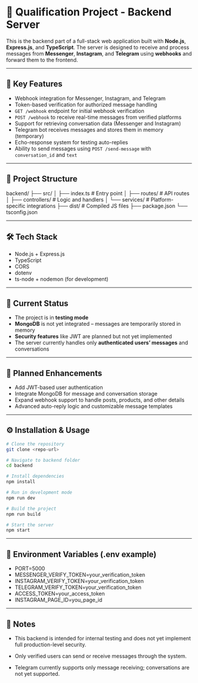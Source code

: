 # 📡 Qualification Project - Backend Server

This is the backend part of a full-stack web application built with **Node.js**, **Express.js**, and **TypeScript**. The server is designed to receive and process messages from **Messenger**, **Instagram**, and **Telegram** using **webhooks** and forward them to the frontend.

---

## 🚀 Key Features

- Webhook integration for Messenger, Instagram, and Telegram
- Token-based verification for authorized message handling
- `GET /webhook` endpoint for initial webhook verification
- `POST /webhook` to receive real-time messages from verified platforms
- Support for retrieving conversation data (Messenger and Instagram)
- Telegram bot receives messages and stores them in memory (temporary)
- Echo-response system for testing auto-replies
- Ability to send messages using `POST /send-message` with `conversation_id` and `text`

---

## 📁 Project Structure

backend/
├── src/
│ ├── index.ts # Entry point
│ ├── routes/ # API routes
│ ├── controllers/ # Logic and handlers
│ └── services/ # Platform-specific integrations
├── dist/ # Compiled JS files
├── package.json
└── tsconfig.json

---

## 🛠️ Tech Stack

- Node.js + Express.js
- TypeScript
- CORS
- dotenv
- ts-node + nodemon (for development)

---

## 🧪 Current Status

- The project is in **testing mode**
- **MongoDB** is not yet integrated – messages are temporarily stored in memory
- **Security features** like JWT are planned but not yet implemented
- The server currently handles only **authenticated users’ messages** and conversations

---

## 🔐 Planned Enhancements

- Add JWT-based user authentication
- Integrate MongoDB for message and conversation storage
- Expand webhook support to handle posts, products, and other details
- Advanced auto-reply logic and customizable message templates

---

## ⚙️ Installation & Usage

```bash
# Clone the repository
git clone <repo-url>

# Navigate to backend folder
cd backend

# Install dependencies
npm install

# Run in development mode
npm run dev

# Build the project
npm run build

# Start the server
npm start


```

--- 

## 📄 Environment Variables (.env example)

- PORT=5000
- MESSENGER_VERIFY_TOKEN=your_verification_token
- INSTAGRAM_VERIFY_TOKEN=your_verification_token
- TELEGRAM_VERIFY_TOKEN=your_verification_token
- ACCESS_TOKEN=your_access_token
- INSTAGRAM_PAGE_ID=you_page_id

--- 

## 📌 Notes

- This backend is intended for internal testing and does not yet implement full production-level security.

- Only verified users can send or receive messages through the system.

- Telegram currently supports only message receiving; conversations are not yet supported.

